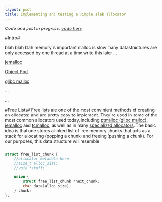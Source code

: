 ```yaml
---
layout: post
title: Implementing and testing a simple slab allocator
---
```


*Code and post in progress, [code here](github.com/schets/fast_alloc)*

#Intro#

blah blah blah memory is important malloc is slow many datastructures are only accessed by one thread at a time write this later ...

[jemalloc](https://www.facebook.com/notes/facebook-engineering/scalable-memory-allocation-using-jemalloc/480222803919)

[Object Pool](http://gameprogrammingpatterns.com/object-pool.html)

[glibc malloc](http://code.woboq.org/userspace/glibc/malloc)

...

...

#Free Lists#
[Free lists](https://en.wikipedia.org/wiki/Free_list) are one of the most convinient methods of creating an allocator, and are pretty easy to implement. They're used in some of the most common allocators used today, including [ptmalloc (glibc malloc)](http://code.woboq.org/userspace/glibc/malloc), [jemalloc](http://www.canonware.com/jemalloc/) and [tcmalloc](http://goog-perftools.sourceforge.net/doc/tcmalloc.html), as well as in many [specialized allocators](http://gameprogrammingpatterns.com/object-pool.html). The basic idea is that one stores a linked list of free memory chunks that acts as a stack for allocating (popping a chunk) and freeing (pushing a chunk). For our purposes, this data structure will resemble

```C

struct free_list_chunk {
    //allocator metadata here
    //size_t alloc_size;
    //void *stuff;

    union {
        struct free_list_chunk *next_chunk;
        char data[alloc_size];
    } chunk;
};

```
